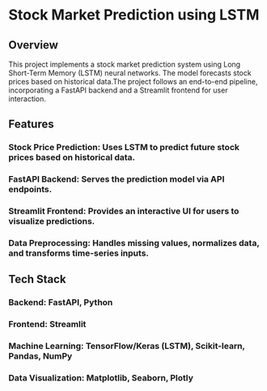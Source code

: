 # Stock Market Prediction using LSTM
## Overview
This project implements a stock market prediction system using Long Short-Term Memory (LSTM) neural networks. The model forecasts stock prices based on historical data.The project follows an end-to-end pipeline, incorporating a FastAPI backend and a Streamlit frontend for user interaction.
## Features
### Stock Price Prediction: Uses LSTM to predict future stock prices based on historical data.
### FastAPI Backend: Serves the prediction model via API endpoints.
### Streamlit Frontend: Provides an interactive UI for users to visualize predictions.
### Data Preprocessing: Handles missing values, normalizes data, and transforms time-series inputs.
## Tech Stack
### Backend: FastAPI, Python
### Frontend: Streamlit
### Machine Learning: TensorFlow/Keras (LSTM), Scikit-learn, Pandas, NumPy
### Data Visualization: Matplotlib, Seaborn, Plotly

